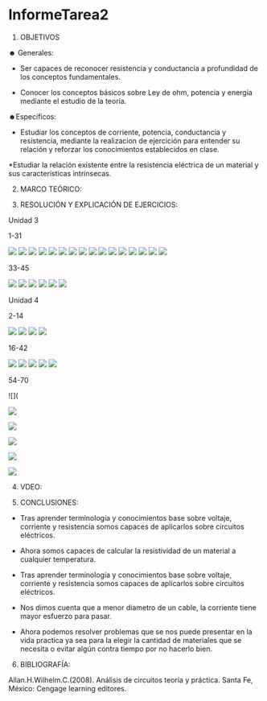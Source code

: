 # InformeTarea2

1. OBJETIVOS

☻ Generales:

* Ser capaces de reconocer resistencia y conductancia a profundidad de los conceptos fundamentales.

* Conocer los conceptos básicos sobre Ley de ohm, potencia y energía mediante el estudio de la teoría.


☻Específicos:

* Estudiar los conceptos de corriente, potencia, conductancia y resistencia, mediante la realizacion de ejercición para entender su relación  y reforzar los conocimientos establecidos en clase.

*Estudiar la relación existente entre la resistencia eléctrica de un material y sus características intrínsecas.


2. MARCO TEÓRICO:

3. RESOLUCIÓN Y EXPLICACIÓN DE EJERCICIOS:

Unidad 3

1-31

![](Img/1.jpg)
![](Img/3.png)
![](Img/5.png)
![](Img/7.png)
![](Img/9}.png)
![](Img/1.png)
![](Img/13.png)
![](Img/15.png)
![](Img/17.png)
![](Img/19.png)
![](Img/21.png)
![](Img/23.png)
![](Img/25.png)
![](Img/27.png)
![](Img/29.png)
![](Img/31.png)




33-45

![](Img/33.PNG)
![](Img/35.PNG)
![](Img/37,39.PNG)
![](Img/41.PNG)
![](Img/43.PNG)
![](Img/45.PNG)

Unidad 4

2-14

![](Img/2,4.PNG)
![](Img/6,8,10.PNG)
![](Img/12.PNG)
![](Img/14.PNG)

16-42

![](Img/16,18,20-4.PNG)
![](Img/22,24-4.PNG)
![](Img/26,28,30,32,34-4.PNG)
![](Img/36,38,40,42-4.PNG)
![](Img/44,46-4.PNG)

54-70

![](


![](Img/58,60,62-1.jpg)

![](Img/62-1.jpg)

![](Img/66-1.jpg)

![](Img/68-1.jpg)

![](Img/70-1.jpg)





4. VDEO:

5. CONCLUSIONES:

* Tras aprender terminología y conocimientos base sobre voltaje, corriente y resistencia somos capaces de aplicarlos sobre circuitos eléctricos.

* Ahora somos capaces de calcular la resistividad de un material a cualquier temperatura.

*  Tras aprender terminología y conocimientos base sobre voltaje, corriente y resistencia somos capaces de aplicarlos sobre circuitos eléctricos.

* Nos dimos cuenta que a menor diametro de un cable, la corriente tiene mayor esfuerzo para pasar.

* Ahora podemos resolver problemas que se nos puede presentar en la vida practica ya sea para la elegir la cantidad de materiales que se necesita o evitar algún contra tiempo por no hacerlo bien.

6. BIBLIOGRAFÍA:

Allan.H.Wilhelm.C.(2008). Análisis de circuitos teoría y práctica. Santa Fe, México: Cengage learning editores.
